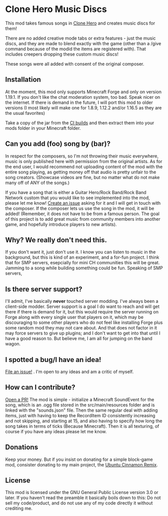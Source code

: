 # Clone Hero Music Discs

This mod takes famous songs in [Clone Hero](https://clonehero.net/) and creates music discs for them!

There are no added creative mode tabs or extra features - just the music discs,
and they are made to blend exactly with the game (other than a /give command because
of the modid the items are registered with). That includes creepers dropping these
custom music discs!

These songs were all added with consent of the original composer.

## Installation
At the moment, this mod only supports Minecraft Forge and only on version 1.19.1. If you don't like the chat moderation system, too bad. Speak nicer on the internet. If there is demand in the future, I will port this mod to older versions (I most likely will make one for 1.8.9, 1.12.2 and/or 1.16.5 as they are the usual favorites)

Take a copy of the jar from the [CI builds](https://github.com/ItzSwirlz/CloneHeroMusicDiscs/actions) and then extract them into your mods folder in your Minecraft folder.

## Can you add (foo) song by (bar)?
In respect for the composers, so I'm not throwing their music everywhere, music is only published here with permission from the original artists. As for the end user, I would recommend not uploading content of the mod with the entire song playing, as getting money off that audio is pretty unfair to the song creators. (Showcase videos are fine, but no matter what do not make many off of ANY of the songs.)

If you have a song that is either a Guitar Hero/Rock Band/Rock Band Network custom that you would like to see implemented into the mod, please let me know! [Create an issue](https://github.com/ItzSwirlz/CloneHeroMusicDiscs/issues) asking for it and I will get in touch with the composer. If the composer lets us use the song in the mod, it will be added! (Remember, it does not have to be from a famous person. The goal of this project is to add great music from community members into another game, and hopefully introduce players to new artists).

## Why? We really don't need this.
If you don't want it, just don't use it. I know you can listen to music in the background, but this is kind of an experiment, and a for-fun project. I think that for SMP servers, esepcially for mini CH communities this will be great. Jamming to a song while building something could be fun. Speaking of SMP servers,

## Is there server support?
I'll admit, I've basically **never** touched server modding. I've always been a client-side modder. Server support is a goal I do want to reach and will get there if there is demand for it, but this would require the server running on Forge along with every single user that players on it, which may be discouraging to some other players who do not feel like installing Forge plus some random mod they may not care about. And that does not factor in it may force servers to give up plugins; and I don't want to get into that until I have a good reason to. But believe me, I am all for jumping on the band wagon.

## I spotted a bug/I have an idea!
[File an issue!](https://github.com/ItzSwirlz/CloneHeroMusicDiscs/issues) . I'm open to any ideas and am a critic of myself.

## How can I contribute?
[Open a PR!](https://github.com/ItzSwirlz/CloneHeroMusicDiscs/pulls) The mod is simple - initialize a Minecraft SoundEvent for the song, which is an .ogg file stored in the src/main/resources folder and is linked with the "sounds.json" file. Then the same regular deal with adding items, just with having to keep the RecordItem ID consistently increasing and not skipping, and starting at 15, and also having to specify how long the song takes in terms of ticks (Because Minecraft). Then it is all texturing, of course if you have any ideas please let me know.

## Donations
Keep your money. But if you insist on donating for a simple block-game mod, consister donating to my main project, the [Ubuntu Cinnamon Remix](ubuntucinnamon.org).

## License
This mod is licensed under the GNU General Public License version 3.0 or later. If you haven't read the preamble it basically boils down to this: Do not sell my code/product, and do not use any of my code directly it without crediting me.
